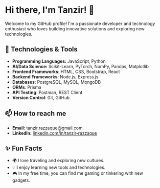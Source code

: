 # Hi there, I'm Tanzir! 👋

Welcome to my GitHub profile! I'm a passionate developer and technology enthusiast who loves building innovative solutions and exploring new technologies.

## 🔧 Technologies & Tools
- **Programming Languages:** JavaScript, Python
- **AI/Data Science:** Scikit-Learn, PyTorch, NumPy, Pandas, Matplotlib
- **Frontend Frameworks**: HTML, CSS, Bootstrap, React
- **Backend Frameworks**: Node.js, Express.js
- **Databases**: PostgreSQL, MySQL, MongoDB
- **ORMs**: Prisma
- **API Testing**: Postman, REST Client
- **Version Control**: Git, GitHub

## 📫 How to reach me
- **Email:** [tanzir.razzaque@gmail.com](mailto:tanzir.razzaque@gmail.com)
- **LinkedIn:** [linkedin.com/in/tanzir-razzaque](https://linkedin.com/in/tanzir-razzaque)
  

## ✨ Fun Facts
- 🌍 I love traveling and exploring new cultures.
- 💡 I enjoy learning new tools and technologies.
- 🎮 In my free time, you can find me gaming or tinkering with new gadgets.

